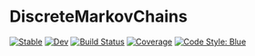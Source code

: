 # DiscreteMarkovChains

[![Stable](https://img.shields.io/badge/docs-stable-blue.svg)](https://Maelstrom6.github.io/DiscreteMarkovChains.jl/stable)
[![Dev](https://img.shields.io/badge/docs-dev-blue.svg)](https://Maelstrom6.github.io/DiscreteMarkovChains.jl/dev)
[![Build Status](https://github.com/Maelstrom6/DiscreteMarkovChains.jl/workflows/CI/badge.svg)](https://github.com/Maelstrom6/DiscreteMarkovChains.jl/actions)
[![Coverage](https://codecov.io/gh/Maelstrom6/DiscreteMarkovChains.jl/branch/master/graph/badge.svg)](https://codecov.io/gh/Maelstrom6/DiscreteMarkovChains.jl)
[![Code Style: Blue](https://img.shields.io/badge/code%20style-blue-4495d1.svg)](https://github.com/invenia/BlueStyle)
